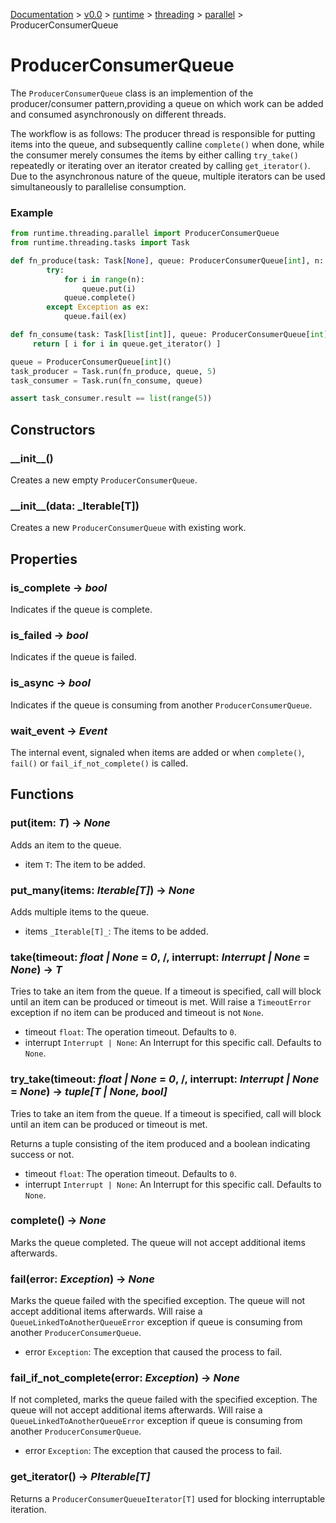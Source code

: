 [Documentation](/docs/documentation.md) >
 [v0.0](/docs/0.0/version.md) >
  [runtime](/docs/0.0/runtime/module.md) >
   [threading](/docs/0.0/runtime/threading/module.md) >
    [parallel](/docs/0.0/runtime/threading/parallel/module.md) >
     ProducerConsumerQueue

# ProducerConsumerQueue

The `ProducerConsumerQueue` class is an implemention of the producer/consumer pattern,providing a queue on which work can be added and consumed asynchronously on different threads.

The workflow is as follows: The producer thread is responsible for putting items into the queue, and subsequently calline `complete()` when done, while the consumer merely
consumes the items by either calling `try_take()` repeatedly or iterating over an iterator created by calling `get_iterator()`. Due to the asynchronous nature of the queue, multiple iterators can be used simultaneously to parallelise consumption.

### Example

```python
from runtime.threading.parallel import ProducerConsumerQueue
from runtime.threading.tasks import Task

def fn_produce(task: Task[None], queue: ProducerConsumerQueue[int], n: int) -> None:
        try:
            for i in range(n):
                queue.put(i)
            queue.complete()
        except Exception as ex:
            queue.fail(ex)

def fn_consume(task: Task[list[int]], queue: ProducerConsumerQueue[int]) -> list[int]:
     return [ i for i in queue.get_iterator() ]

queue = ProducerConsumerQueue[int]()
task_producer = Task.run(fn_produce, queue, 5)
task_consumer = Task.run(fn_consume, queue)

assert task_consumer.result == list(range(5))
```

## Constructors

### \_\_init\_\_()

Creates a new empty `ProducerConsumerQueue`.

### \_\_init\_\_(data: _Iterable[T])

Creates a new `ProducerConsumerQueue` with existing work.

## Properties

### is_complete -> _bool_

Indicates if the queue is complete.

### is_failed -> _bool_

Indicates if the queue is failed.

### is_async -> _bool_

Indicates if the queue is consuming from another `ProducerConsumerQueue`.

### wait_event -> _Event_

The internal event, signaled when items are added or when `complete()`, `fail()` or `fail_if_not_complete()` is called.

## Functions

### put(item: _T_) -> _None_

Adds an item to the queue.

- item `T`: The item to be added.

### put_many(items: _Iterable[T]_) -> _None_

Adds multiple items to the queue.

- items `_Iterable[T]_`: The items to be added.

### take(timeout: _float | None_ = _0_, /, interrupt: _Interrupt | None_ = _None_) -> _T_

Tries to take an item from the queue. If a timeout is specified, call will block until an item can be produced or timeout is met. Will raise a `TimeoutError` exception if no item can be produced and timeout is not `None`.

- timeout `float`: The operation timeout. Defaults to `0`.
- interrupt `Interrupt | None`: An Interrupt for this specific call. Defaults to `None`.

### try_take(timeout: _float | None_ = _0_, /, interrupt: _Interrupt | None_ = _None_) -> _tuple[T | None, bool]_

Tries to take an item from the queue. If a timeout is specified, call will block until an item can be produced or timeout is met.

Returns a tuple consisting of the item produced and a boolean indicating success or not.

- timeout `float`: The operation timeout. Defaults to `0`.
- interrupt `Interrupt | None`: An Interrupt for this specific call. Defaults to `None`.

### complete() -> _None_

Marks the queue completed. The queue will not accept additional items afterwards.

### fail(error: _Exception_) -> _None_

Marks the queue failed with the specified exception. The queue will not accept additional items afterwards. Will raise a `QueueLinkedToAnotherQueueError` exception if queue is consuming from another `ProducerConsumerQueue`.

- error `Exception`: The exception that caused the process to fail.

### fail_if_not_complete(error: _Exception_) -> _None_

If not completed, marks the queue failed with the specified exception. The queue will not accept additional items afterwards. Will raise a `QueueLinkedToAnotherQueueError` exception if queue is consuming from another `ProducerConsumerQueue`.

- error `Exception`: The exception that caused the process to fail.

### get_iterator() -> _PIterable[T]_

Returns a `ProducerConsumerQueueIterator[T]` used for blocking interruptable iteration.
